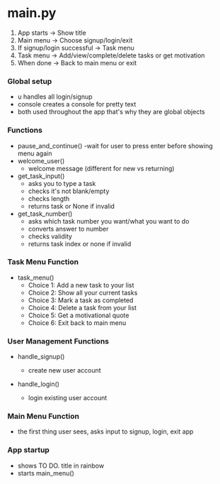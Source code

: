 # main.py

1. App starts → Show title
2. Main menu → Choose signup/login/exit
3. If signup/login successful → Task menu
4. Task menu → Add/view/complete/delete tasks or get motivation
5. When done → Back to main menu or exit

### Global setup
- u handles all login/signup
- console creates a console for pretty text
- both used throughout the app that's why they are global objects

### Functions

- pause_and_continue()
    -wait for user to press enter before showing menu again
- welcome_user()
    - welcome message (different for new vs returning)
- get_task_input()
    - asks you to type a task
    - checks it's not blank/empty
    - checks length
    - returns task or None if invalid
- get_task_number()
    - asks which task number you want/what you want to do
    - converts answer to number
    - checks validity
    - returns task index or none if invalid

### Task Menu Function

- task_menu()
    - Choice 1: Add a new task to your list
    - Choice 2: Show all your current tasks
    - Choice 3: Mark a task as completed
    - Choice 4: Delete a task from your list
    - Choice 5: Get a motivational quote
    - Choice 6: Exit back to main menu

### User Management Functions

- handle_signup()
    - create new user account

- handle_login()
    - login existing user account

### Main Menu Function

- the first thing user sees, asks input to signup, login, exit app

### App startup

- shows TO DO. title in rainbow
- starts main_menu()